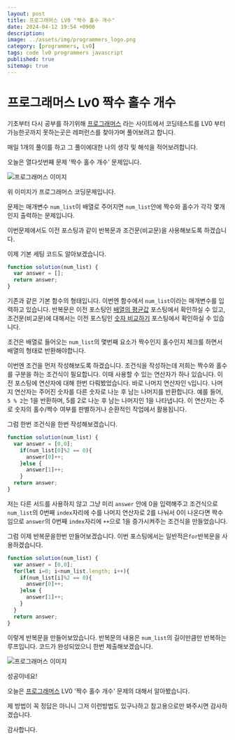 ```yaml
---
layout: post
title: 프로그래머스 LV0 "짝수 홀수 개수"
date: 2024-04-12 19:54 +0900
description: 
image: ../assets/img/programmers_logo.png
category: [programmers, Lv0]
tags: code lv0 programmers javascript
published: true
sitemap: true
---
```


# 프로그래머스 Lv0 짝수 홀수 개수

  기초부터 다시 공부를 하기위해 [프로그래머스](https://programmers.co.kr/) 라는 사이트에서
  코딩테스트를 LV0 부터 가능한곳까지 못하는곳은 레퍼런스를 찾아가며 풀어보려고 합니다.
  
  매일 1개의 풀이를 하고 그 풀이에대한 나의 생각 및 해석을 적어보려합니다.

  오늘은 열다섯번째 문제 '짝수 홀수 개수' 문제입니다.

  ![프로그래머스 이미지](../assets/img/짝수홀수개수_01.png)

  위 이미지가 프로그래머스 코딩문제입니다.
  
  문제는 매개변수 `num_list`이 배열로 주어지면 `num_list`안에 짝수와 홀수가 각각 몇개인지 출력하는 문제입니다.

  이번문제에서도 이전 포스팅과 같이 반복문과 조건문(비교문)을 사용해보도록 하겠습니다.

  이제 기본 세팅 코드도 알아보겠습니다.
  
```javascript
function solution(num_list) {
  var answer = [];
  return answer;
}
``` 
기존과 같은 기본 함수의 형태입니다. 이번엔 함수에서 `num_list`이라는 매개변수를 입력하고 있습니다.
반복문은 이전 포스팅인 [배열의 평균값](https://spearboy.github.io/posts/programmers_8/#반복문이란) 포스팅에서 확인하실 수 있고,   
조건문(비교문)에 대해서는 이전 포스팅인 [숫자 비교하기](https://spearboy.github.io/posts/programmers_5/#비교문if문) 포스팅에서 확인하실 수 있습니다.   

조건은 배열로 들어오는 `num_list`의 몇번째 요소가 짝수인지 홀수인지 체크를 하면서 배열의 형태로 반환해야합니다.

이번엔 조건을 먼저 작성해보도록 하겠습니다. 조건식을 작성하는데 저희는 짝수와 홀수를 구분을 하는 조건식이 필요합니다. 이때 사용할 수 있는 연산자가 하나 있습니다. 이전 포스팅에 연산자에 대해 한번 다뤄봤었습니다. 바로 나머지 연산자인 `%`입니다. 나머지 연산자는 주어진 숫자를 다른 숫자로 나눈 후 남는 나머지를 반환합니다. 예를 들어, `5 % 2`는 1을 반환하며, 5를 2로 나눈 후 남는 나머지인 1을 나타냅니다. 이 연산자는 주로 숫자의 홀수/짝수 여부를 판별하거나 순환적인 작업에서 활용됩니다.

그럼 한번 조건식을 한번 작성해보겠습니다. 
```javascript
function solution(num_list) {
  var answer = [0,0];
    if(num_list[0]%2 == 0){
      answer[0]++;
    }else {
      answer[1]++;
    }
  return answer;
}
``` 
저는 다른 서드를 사용하지 않고 그냥 미리 `answer` 안에 0을 입력해주고
조건식으로 `num_list`의 0번째 `index`자리에 수를 나머지 연산자로 2를 나눠서 0이 나온다면 짝수임으로 `answer`의 0번째 `index`자리에 `++`으로 1을 증가시켜주는 조건식을 만들었습니다.

그럼 이제 반복문을한번 만들어보겠습니다. 이번 포스팅에서는 일반적은`for`반복문을 사용하겠습니다.
```javascript
function solution(num_list) {
  var answer = [0,0];
  for(let i=0; i<num_list.length; i++){
    if(num_list[i]%2 == 0){
      answer[0]++;
    }else {
      answer[1]++;
    }
  }
  return answer;
}
``` 
이렇게 반복문을 만들어보았습니다. 반복문의 내용은 `num_list`의 길이만큼만 반복하는 루프입니다. 코드가 완성되었으니 한번 제출해보겠습니다.

![프로그래머스 이미지](../assets/img/짝수홀수개수_02.png)

성공이네요!

오늘은 [프로그래머스](https://programmers.co.kr/) LV0 '짝수 홀수 개수' 문제의 대해서 알아봤습니다.

제 방법이 꼭 정답은 아니니 그저 이런방법도 있구나하고 참고용으로만 봐주시면 감사하겠습니다.

감사합니다.